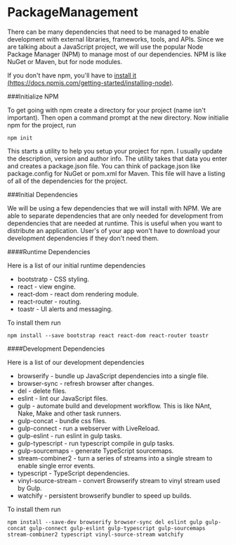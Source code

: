 # PackageManagement

There can be many dependencies that need to be managed to enable development with external libraries, frameworks, tools, and APIs. Since we are talking about a JavaScript project, we will use the popular Node Package Manager (NPM) to manage most of our dependencies. NPM is like NuGet or Maven, but for node modules. 

If you don't have npm, you'll have to [install it (https://docs.npmjs.com/getting-started/installing-node)](https://docs.npmjs.com/getting-started/installing-node). 

###Initialize NPM

To get going with npm create a directory for your project (name isn't important). Then open a command prompt at the new directory. Now initialie npm for the project, run

`npm init`

This starts a utility to help you setup your project for npm. I usually update the description, version and author info. The utility takes that data you enter and creates a package.json file. You can think of package.json like package.config for NuGet or pom.xml for Maven. This file will have a listing of all of the dependencies for the project.

###Initial Dependencies

We will be using a few dependencies that we will install with NPM. We are able to separate dependencies that are only needed for development from dependencies that are needed at runtime. This is useful when you want to distribute an application. User's of your app won't have to download your development dependencies if they don't need them.

####Runtime Dependencies

Here is a list of our initial runtime dependencies

- bootstratp - CSS styling.
- react - view engine.
- react-dom - react dom rendering module.
- react-router - routing.
- toastr - UI alerts and messaging.

To install them run

`npm install --save bootstrap react react-dom react-router toastr`

####Development Dependencies

Here is a list of our development dependencies

- browserify - bundle up JavaScript dependencies into a single file.
- browser-sync - refresh browser after changes.
- del - delete files.
- eslint - lint our JavaScript files.
- gulp - automate build and development workflow. This is like NAnt, Nake, Make and other task runners.
- gulp-concat - bundle css files.
- gulp-connect - run a webserver with LiveReload.
- gulp-eslint - run eslint in gulp tasks.
- gulp-typescript - run typescript compile in gulp tasks.
- gulp-sourcemaps - generate TypeScript sourcemaps.
- stream-combiner2 - turn a series of streams into a single stream to enable single error events.
- typescript - TypeScript dependencies.
- vinyl-source-stream - convert Browserify stream to vinyl stream used by Gulp.
- watchify - persistent browserify bundler to speed up builds.

To install them run

`npm install --save-dev browserify browser-sync del eslint gulp gulp-concat gulp-connect gulp-eslint gulp-typescript gulp-sourcemaps stream-combiner2 typescript vinyl-source-stream watchify`